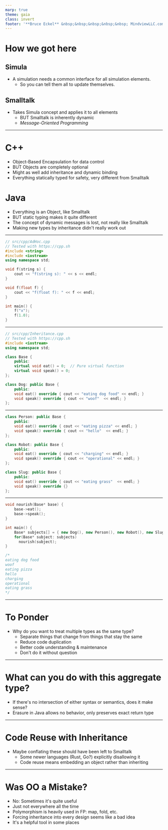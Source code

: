 ```yaml
---
marp: true
theme: gaia
class: invert
footer: '**Bruce Eckel** &nbsp;&nbsp;&nbsp;&nbsp;&nbsp; MindviewLLC.com'
---
```


# How we got here
## Simula
- A simulation needs a common interface for all simulation elements.
  - So you can tell them all to update themselves.

## Smalltalk
- Takes Simula concept and applies it to all elements
  * BUT Smalltalk is inherently dynamic
  * _Message-Oriented Programming_
---
# C++
  - Object-Based Encapsulation for data control
  - BUT Objects are completely optional
  - Might as well add inheritance and dynamic binding
  - Everything statically typed for safety, very different from Smalltalk

# Java
  - Everything is an Object, like Smalltalk
  - BUT static typing makes it quite different
  - The concept of dynamic messages is lost, not really like Smalltalk
  - Making new types by inheritance didn't really work out

---

```C++
// src/cpp/AdHoc.cpp
// Tested with https://cpp.sh
#include <string>
#include <iostream>
using namespace std;

void f(string s) {
    cout << "f(string s): " << s << endl;
}

void f(float f) {
    cout << "f(float f): " << f << endl;
}

int main() {
    f("x");
    f(1.0);
}
```
---
```C++
// src/cpp/Inheritance.cpp
// Tested with https://cpp.sh
#include <iostream>
using namespace std;

class Base {
    public:
    virtual void eat() = 0;  // Pure virtual function
    virtual void speak() = 0;
};

class Dog: public Base {
    public:
    void eat() override { cout << "eating dog food" << endl; }
    void speak() override { cout << "woof"  << endl; }
};
```
---
```C++
class Person: public Base {
    public:
    void eat() override { cout << "eating pizza" << endl; }
    void speak() override { cout << "hello"  << endl; }
};

class Robot: public Base {
    public:
    void eat() override { cout << "charging" << endl; }
    void speak() override { cout << "operational" << endl; }
};

class Slug: public Base {
    public:
    void eat() override { cout << "eating grass"  << endl; }
    void speak() override {}
};
```
---
```C++
void nourish(Base* base) {
    base->eat();
    base->speak();
}

int main() {
    Base* subjects[] = { new Dog(), new Person(), new Robot(), new Slug() };
    for(Base* subject: subjects)
      nourish(subject);
}

/*
eating dog food
woof
eating pizza
hello
charging
operational
eating grass
*/
```
---
# To Ponder

* Why do you want to treat multiple types as the same type?
  * Separate things that change from things that stay the same
  * Reduce code duplication
  * Better code understanding & maintenance
  * Don't do it without question

---

# What can you do with this aggregate type?

  * If there's no intersection of either syntax or semantics, does it make sense?
  * Erasure in Java allows no behavior, only preserves exact return type

---
# Code Reuse with Inheritance

* Maybe conflating these should have been left to Smalltalk
  * Some newer languages (Rust, Go?) explicitly disallowing it
  * Code reuse means embedding an object rather than inheriting

---
# Was OO a Mistake?
* No: Sometimes it's quite useful
* Just not everywhere all the time
* Polymorphism is heavily used in FP: map, fold, etc.
* Forcing inheritance into every design seems like a bad idea
* It's a helpful tool in some places
